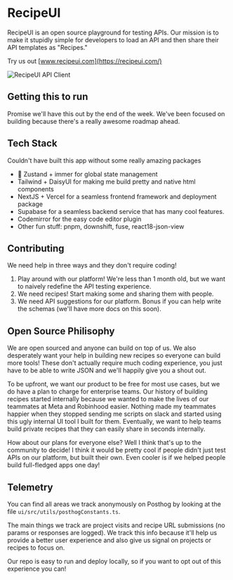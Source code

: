 # RecipeUI
RecipeUI is an open source playground for testing APIs. Our mission is to make it stupidly simple for developers to load an API and then share their API templates as "Recipes." 

Try us out [www.recipeui.com](https://recipeui.com/)

![RecipeUI API Client](https://raw.githubusercontent.com/RecipeUI/RecipeUI/main/ui/src/app/github_view.png)

## Getting this to run
Promise we'll have this out by the end of the week. We've been focused on building because there's a really awesome roadmap ahead.

## Tech Stack
Couldn't have built this app without some really amazing packages
- 🐻 Zustand + immer for global state management
- Tailwind + DaisyUI for making me build pretty and native html components
- NextJS + Vercel for a seamless frontend framework and deployment package
- Supabase for a seamless backend service that has many cool features. 
- Codemirror for the easy code editor plugin
- Other fun stuff: pnpm, downshift, fuse, react18-json-view



## Contributing
We need help in three ways and they don't require coding!
1. Play around with our platform! We're less than 1 month old, but we want to naively redefine the API testing experience.
2. We need recipes! Start making some and sharing them with people.
3. We need API suggestions for our platform. Bonus if you can help write the schemas (we'll have more docs on this soon).



## Open Source Philisophy
We are open sourced and anyone can build on top of us. We also desperately want your help in building new recipes so everyone can build more tools! These don't actually require much coding experience, you just have to be able to write JSON and we'll happily give you a shout out.

To be upfront, we want our product to be free for most use cases, but we do have a plan to charge for enterprise teams. Our history of building recipes started internally because we wanted to make the lives of our teammates at Meta and Robinhood easier. Nothing made my teammates happier when they stopped sending me scripts on slack and started using this ugly internal UI tool I built for them. Eventually, we want to help teams build private recipes that they can easily share in seconds internally.

How about our plans for everyone else? Well I think that's up to the community to decide! I think it would be pretty cool if people didn't just test APIs on our platform, but built their own. Even cooler is if we helped people build full-fledged apps one day!

## Telemetry
You can find all areas we track anonymously on Posthog by looking at the file 
`ui/src/utils/posthogConstants.ts`.

The main things we track are project visits and recipe URL submissions (no params or responses are logged). We track this info because it'll help us provide a better user experience and also give us signal on projects or recipes to focus on. 

Our repo is easy to run and deploy locally, so if you want to opt out of this experience you can!
